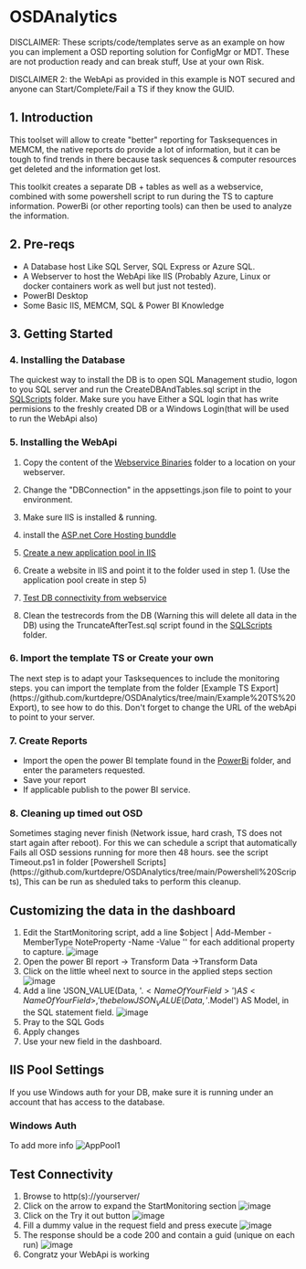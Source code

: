 # OSDAnalytics

DISCLAIMER: These scripts/code/templates serve as an example on how you can implement a OSD reporting solution for ConfigMgr or MDT. These are not production ready and can break stuff, Use at your own Risk.

DISCLAIMER 2: the WebApi as provided in this example is NOT secured and anyone can Start/Complete/Fail a TS if they know the GUID.

## 1. Introduction

This toolset will allow to create "better" reporting for Tasksequences in MEMCM, the native reports do provide a lot of information, but it can be tough to find trends in there because task sequences & computer resources get deleted and the information get lost.

This toolkit creates a separate DB + tables as well as a webservice, combined with some powershell script to run during the TS to capture information.
PowerBi (or other reporting tools) can then be used to analyze the information.

## 2. Pre-reqs

  - A Database host Like SQL Server, SQL Express or Azure SQL.
  - A Webserver to host the WebApi like IIS (Probably Azure, Linux or docker containers work as well but just not tested).
  - PowerBI Desktop
  - Some Basic IIS, MEMCM, SQL & Power BI Knowledge

## 3. Getting Started

### 4. Installing the Database

The quickest way to install the DB is to open SQL Management studio, logon to you SQL server and run the CreateDBAndTables.sql script in the [SQLScripts](https://github.com/kurtdepre/OSDAnalytics/tree/main/SQLScripts) folder. 
Make sure you have Either a SQL login that has write permisions to the freshly created DB or a Windows Login(that will be used to run the WebApi also)

### 5. Installing the WebApi

1. Copy the content of the [Webservice Binaries](https://github.com/kurtdepre/OSDAnalytics/tree/main/WebService%20Binaries) folder to a location on your webserver.
2. Change the "DBConnection" in the appsettings.json file to point to your environment.
3. Make sure IIS is installed & running.
4. install the [ASP.net Core Hosting bunddle](https://dotnet.microsoft.com/en-us/download/dotnet/thank-you/runtime-aspnetcore-6.0.2-windows-hosting-bundle-installer)
5. [Create a new application pool in IIS](iis-pool-settings) 

6. Create a website in IIS and point it to the folder used in step 1. (Use the application pool create in step 5)
7. [Test DB connectivity from webservice](#test-connectivity)
8. Clean the testrecords from the DB (Warning this will delete all data in the DB) using the TruncateAfterTest.sql script found in the [SQLScripts](https://github.com/kurtdepre/OSDAnalytics/tree/main/SQLScripts) folder. 


### 6. Import the template TS or Create your own

<Todo Add more info>
The next step is to adapt your Tasksequences to include the monitoring steps.
you can import the template from the folder [Example TS Export](https://github.com/kurtdepre/OSDAnalytics/tree/main/Example%20TS%20Export), to see how to do this.
Don't forget to change the URL of the webApi to point to your server.

### 7. Create Reports
  
- Import the open the power BI template found in the [PowerBi](https://github.com/kurtdepre/OSDAnalytics/tree/main/PowerBI) folder, and enter the parameters requested.
- Save your report
- If applicable publish to the power BI service.

### 8. Cleaning up timed out OSD 
  
<TO add more info>
Sometimes staging never finish (Network issue, hard crash, TS does not start again after reboot). For this we can schedule a script that automatically Fails all OSD sessions running for more then 48 hours.
see the script Timeout.ps1 in folder [Powershell Scripts](https://github.com/kurtdepre/OSDAnalytics/tree/main/Powershell%20Scripts), This can be run as sheduled taks to perform this cleanup.

## Customizing the data in the dashboard

1. Edit the StartMonitoring script, add a line $object | Add-Member -MemberType NoteProperty -Name <NameOfyourField> -Value '<ValueOfYourField>' for each additional property to capture.
  ![image](https://user-images.githubusercontent.com/56970265/154999634-6b88eda4-836b-4611-abbc-1dd5e99ac5a7.png)
2. Open the power BI report -> Transform Data ->Transform Data
3. Click on the little wheel next to source in the applied steps section
![image](https://user-images.githubusercontent.com/56970265/154997769-6ea297ee-9782-485c-8655-433b1c20585b.png)
4. Add a line 'JSON_VALUE(Data, '$.<NameOfYourField>') AS <NameOfYourField>,' the below JSON_VALUE(Data, '$.Model') AS Model, in the SQL statement field.
![image](https://user-images.githubusercontent.com/56970265/154998204-378766a8-eefa-4fc2-b8e0-47879a7673b1.png)
5. Pray to the SQL Gods
6. Apply changes
7. Use your new field in the dashboard.

## IIS Pool Settings
  
If you use Windows auth for your DB, make sure it is running under an account that has access to the database.
### Windows Auth
To add more info
![AppPool1](https://user-images.githubusercontent.com/56970265/155001788-fa49a405-654c-45c2-bb80-a2c0ef803377.PNG)

## Test Connectivity
  
1. Browse to http(s)://yourserver/
2. Click on the arrow to expand the StartMonitoring section
  ![image](https://user-images.githubusercontent.com/56970265/155000052-55bdec7b-3342-4ba6-92ee-ce64fc1cebbc.png)
3. Click on the Try it out button
  ![image](https://user-images.githubusercontent.com/56970265/155000190-c6074cfc-addc-44bd-a868-2ee311365f83.png)
4. Fill a dummy value in the request field and press execute
  ![image](https://user-images.githubusercontent.com/56970265/155000319-0f021193-dc92-4c59-a8a5-08076837bd65.png)
5. The response should be a code 200 and contain a guid (unique on each run)
  ![image](https://user-images.githubusercontent.com/56970265/155000496-b8f4cd53-da55-45de-ad8a-5e6b26445355.png)
6. Congratz your WebApi is working
  
  
  
  

